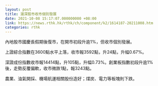 ```yaml
---
layout: post
title: 滬深股市收市個別發展
date: 2021-10-08 15:17:07.000000000 +08:00
link: https://news.rthk.hk/rthk/ch/component/k2/1614187-20211008.htm
categories: rthk
---
```


內地股市國慶長假期後復市，在開市初段升逾1%，但收市個別發展。

上證綜合指數在3600點水平上落，收市報3592點，升24點，升幅0.67%。

深證成份指數收市報14414點，升105點，升幅0.73%。創業板指數初段升逾1%後，走勢反覆偏軟，收市微跌1點，報3243點。

農業、油氣開採、機場航運相關股份造好；煤炭、電力等板塊則下跌。
